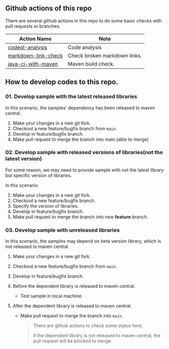 ## Github actions of this repo

There are several github actions in this repo to do some basic checks with pull requests or branches.

| Action Name                                                                                                                               | Note                         |
|-------------------------------------------------------------------------------------------------------------------------------------------| ---------------------------- |
| [codeql-analysis](https://github.com/Azure-Samples/azure-spring-boot-samples/blob/main/.github/workflows/codeql-analysis.yml)             | Code analysis                |
| [markdown-link-check](https://github.com/Azure-Samples/azure-spring-boot-samples/blob/main/.github/workflows/markdown-link-check.yml)     | Check broken markdown links. |
| [java-ci-with-maven](https://github.com/Azure-Samples/azure-spring-boot-samples/blob/main/.github/workflows/java_ci_with_maven_adopt.yml) | Maven build check.           |


## How to develop codes to this repo.


### 01. Develop sample with the latest released libraries

In this scenario,  the samples' dependency has been released to maven central.

1. Make your changes in a new git fork.
1. Checkout a new  feature/bugfix branch from `main`.
2. Develop in feature/bugfix branch.
3. Make pull request to merge the branch into main.(able to merge)


### 02. Develop sample with released versions of libraries(not the latest version)

For some reason, we may need to provide sample with not the latest library but specific version of libraries.

In this scenario:
1. Make your changes in a new git fork.
1. Checkout a new feature/bugfix branch.
2. Specify the version of libraries.
3. Develop in feature/bugfix branch.
3. Make pull request to merge the branch into new **feature** branch.

### 03. Develop sample with unreleased libraries

In this scenario, the samples may depend on beta version library, which is not released to maven central.

1. Make your changes in a new git fork.
1. Checkout a new  feature/bugfix branch from `main`.

2. Develop in feature/bugfix branch.

3. Before the dependent library is released to maven central.

    - Test sample in local machine.

4. After the dependent library is released to maven central.

    - Make pull request to merge the branch into `main`.

      > There are github actions to check some status here,
      >
      > if the dependent library is not released to maven central, the pull request will be blocked to merge.